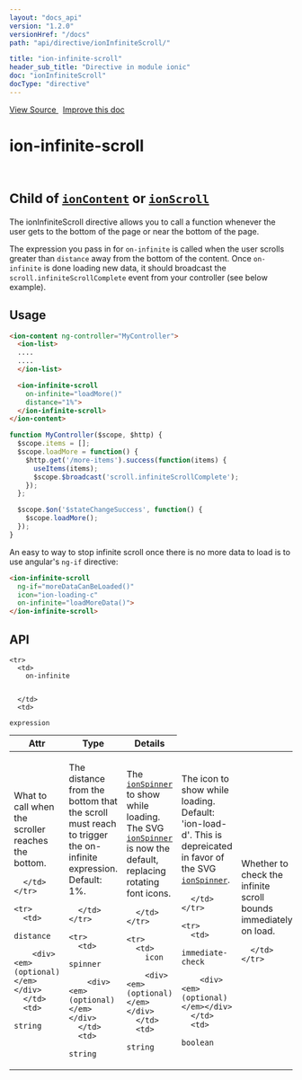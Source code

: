 ```yaml
---
layout: "docs_api"
version: "1.2.0"
versionHref: "/docs"
path: "api/directive/ionInfiniteScroll/"

title: "ion-infinite-scroll"
header_sub_title: "Directive in module ionic"
doc: "ionInfiniteScroll"
docType: "directive"
---
```


<div class="improve-docs">
  <a href='http://github.com/driftyco/ionic/tree/1.x/js/angular/directive/infiniteScroll.js#L1'>
    View Source
  </a>
  &nbsp;
  <a href='http://github.com/driftyco/ionic/edit/1.x/js/angular/directive/infiniteScroll.js#L1'>
    Improve this doc
  </a>
</div>




<h1 class="api-title">

  ion-infinite-scroll


<br />
<small>
  Child of <a href="/docs/api/directive/ionContent/"><code>ionContent</code></a> or <a href="/docs/api/directive/ionScroll/"><code>ionScroll</code></a>
</small>


</h1>





The ionInfiniteScroll directive allows you to call a function whenever
the user gets to the bottom of the page or near the bottom of the page.

The expression you pass in for `on-infinite` is called when the user scrolls
greater than `distance` away from the bottom of the content.  Once `on-infinite`
is done loading new data, it should broadcast the `scroll.infiniteScrollComplete`
event from your controller (see below example).








  
<h2 id="usage">Usage</h2>
  
```html
<ion-content ng-controller="MyController">
  <ion-list>
  ....
  ....
  </ion-list>

  <ion-infinite-scroll
    on-infinite="loadMore()"
    distance="1%">
  </ion-infinite-scroll>
</ion-content>
```
```js
function MyController($scope, $http) {
  $scope.items = [];
  $scope.loadMore = function() {
    $http.get('/more-items').success(function(items) {
      useItems(items);
      $scope.$broadcast('scroll.infiniteScrollComplete');
    });
  };

  $scope.$on('$stateChangeSuccess', function() {
    $scope.loadMore();
  });
}
```

An easy to way to stop infinite scroll once there is no more data to load
is to use angular's `ng-if` directive:

```html
<ion-infinite-scroll
  ng-if="moreDataCanBeLoaded()"
  icon="ion-loading-c"
  on-infinite="loadMoreData()">
</ion-infinite-scroll>
```
  
  
<h2 id="api" style="clear:both;">API</h2>

<table class="table" style="margin:0;">
  <thead>
    <tr>
      <th>Attr</th>
      <th>Type</th>
      <th>Details</th>
    </tr>
  </thead>
  <tbody>
    
    <tr>
      <td>
        on-infinite
        
        
      </td>
      <td>
        
  <code>expression</code>
      </td>
      <td>
        <p>What to call when the scroller reaches the
bottom.</p>

        
      </td>
    </tr>
    
    <tr>
      <td>
        distance
        
        <div><em>(optional)</em></div>
      </td>
      <td>
        
  <code>string</code>
      </td>
      <td>
        <p>The distance from the bottom that the scroll must
reach to trigger the on-infinite expression. Default: 1%.</p>

        
      </td>
    </tr>
    
    <tr>
      <td>
        spinner
        
        <div><em>(optional)</em></div>
      </td>
      <td>
        
  <code>string</code>
      </td>
      <td>
        <p>The <a href="/docs/api/directive/ionSpinner/"><code>ionSpinner</code></a> to show while loading. The SVG
<a href="/docs/api/directive/ionSpinner/"><code>ionSpinner</code></a> is now the default, replacing rotating font icons.</p>

        
      </td>
    </tr>
    
    <tr>
      <td>
        icon
        
        <div><em>(optional)</em></div>
      </td>
      <td>
        
  <code>string</code>
      </td>
      <td>
        <p>The icon to show while loading. Default: &#39;ion-load-d&#39;.  This is depreicated
in favor of the SVG <a href="/docs/api/directive/ionSpinner/"><code>ionSpinner</code></a>.</p>

        
      </td>
    </tr>
    
    <tr>
      <td>
        immediate-check
        
        <div><em>(optional)</em></div>
      </td>
      <td>
        
  <code>boolean</code>
      </td>
      <td>
        <p>Whether to check the infinite scroll bounds immediately on load.</p>

        
      </td>
    </tr>
    
  </tbody>
</table>

  

  





